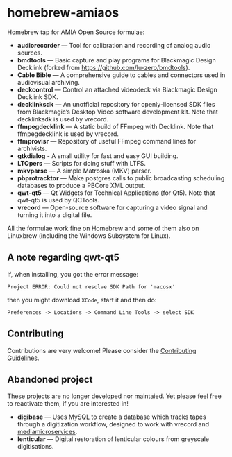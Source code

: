 # homebrew-amiaos
Homebrew tap for AMIA Open Source formulae:

- **audiorecorder** — Tool for calibration and recording of analog audio sources.
- **bmdtools** — Basic capture and play programs for Blackmagic Design Decklink (forked from https://github.com/lu-zero/bmdtools).
- **Cable Bible** — A comprehensive guide to cables and connectors used in audiovisual archiving.
- **deckcontrol** — Control an attached videodeck via Blackmagic Design Decklink SDK.
- **decklinksdk** — An unofficial repository for openly-licensed SDK files from Blackmagic’s Desktop Video software development kit. Note that decklinksdk is used by vrecord.
- **ffmpegdecklink** — A static build of FFmpeg with Decklink. Note that ffmpegdecklink is used by vrecord.
- **ffmprovisr** — Repository of useful FFmpeg command lines for archivists.
- **gtkdialog** - A small utility for fast and easy GUI building.
- **LTOpers** — Scripts for doing stuff with LTFS.
- **mkvparse** — A simple Matroska (MKV) parser.
- **pbprotracktor** — Make postgres calls to public broadcasting scheduling databases to produce a PBCore XML output.
- **qwt-qt5** — Qt Widgets for Technical Applications (for Qt5). Note that qwt-qt5 is used by QCTools.
- **vrecord** — Open-source software for capturing a video signal and turning it into a digital file.

All the formulae work fine on Homebrew and some of them also on Linuxbrew (including the Windows Subsystem for Linux).

## A note regarding qwt-qt5

If, when installing, you got the error message:
```
Project ERROR: Could not resolve SDK Path for 'macosx'
```
then you might download `XCode`, start it and then do:
```
Preferences -> Locations -> Command Line Tools -> select SDK
```

## Contributing

Contributions are very welcome! Please consider the [Contributing Guidelines](CONTRIBUTING.md).

## Abandoned project

These projects are no longer developed nor maintaied. Yet please feel free to reactivate them, if you are interested in!

- **digibase** — Uses MySQL to create a database which tracks tapes through a digitization workflow, designed to work with vrecord and [mediamicroservices](https://github.com/mediamicroservices).
- **lenticular** — Digital restoration of lenticular colours from greyscale digitisations.
